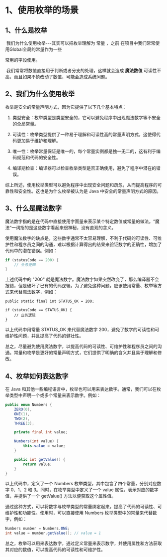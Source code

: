 # 1、使用枚举的场景



## 1、什么是枚举

​		我们为什么使用枚举---其实可以把枚举理解为 常量 ，之前 在项目中我们常常使用Global全局的常量作为一些  

常用的字段使用。

​		我们常常将数值直接用于判断或者分支的处理，这样就会造成 **魔法数值** 可读性不高，而且如果不慎改动了数值，可能会造成系统问题。



## 2、我们为什么使用枚举

枚举是安全的常量声明方式，因为它提供了以下几个基本特点：

1. 类型安全：枚举类型是类型安全的，它可以避免程序中出现魔法数字等不安全的全局常量。

   

2. 可读性：枚举类型提供了一种易于理解和可读性高的常量声明方式，这使得代码更加易于维护和理解。

   

3. 唯一性：枚举常量保证是唯一的，每个常量实例都是独一无二的，这有利于编码规范和代码的安全性。

   

4. 编译期检查：编译器可以检查枚举类型是否正确使用，避免了程序中潜在的错误。

   

综上所述，使用枚举类型可以避免程序中出现安全问题和疏忽，从而提高程序的可靠性和安全性。这也是为什么枚举被认为是 Java 中安全的常量声明方式的原因。

  



## 3、什么是魔法数字

魔法数字指的是在代码中直接使用字面量来表示某个特定数值或常量的做法。“魔法”一词指的是这些数字看起来很神秘，没有直观的含义。

使用魔法数字的缺点是，这些数字通常不太容易理解，不利于代码的可读性、可维护性和程序员之间的沟通，难以根据计算得出的结果来验证数字的正确性，增加了代码中的潜在错误。例如：

```java
if (statusCode == 200) {
    // 业务逻辑
}

```



上述代码中的 "200" 就是魔法数字。魔法数字如果突然改变了，那么编译器不会报错，但是破坏了已有的代码逻辑。为了避免这种问题，应该使用常量、枚举等方式来代替魔法数字，例如：



```
public static final int STATUS_OK = 200;

if (statusCode == STATUS_OK) {
    // 业务逻辑
}

```

以上代码中用常量 STATUS_OK 来代替魔法数字 200，避免了数字的可读性和可维护性问题，并且提高了代码的健壮性。

总之，尽量避免使用魔法数字，以提高代码的可读性、可维护性和程序员之间的沟通。常量和枚举是更好的常量声明方式，它们提供了明确的含义并且易于理解和修改。



## 4、枚举如何表达数字

在 Java 和其他一些编程语言中，枚举也可以用来表达数字。通常，我们可以在枚举类型中声明一个或多个常量来表示数字。例如：



```java
public enum Numbers {
    ZERO(0),
    ONE(1),
    TWO(2),
    THREE(3);

    private final int value;

    Numbers(int value) {
        this.value = value;
    }

    public int getValue() {
        return value;
    }
}

```



以上代码中，定义了一个 Numbers 枚举类型，其中包含了四个常量，分别对应数字 0、1、2 和 3。同时，在枚举类型中定义了一个 value 属性，表示对应的数字值，并提供了一个 getValue() 方法以便获取这个属性值。

通过这种方式，可以将数字与枚举类型的常量绑定起来，提高了代码的可读性、可维护性和功能性。使用时，可以直接使用 Numbers 枚举类型中的常量来代替数字，例如：



```java
Numbers number = Numbers.ONE;
int value = number.getValue(); // value = 1

```

总之，枚举可以用来表达数字，通过定义常量来表示数字，并使用属性和方法获取其对应的数值，可以提高代码的可读性和可维护性。





















